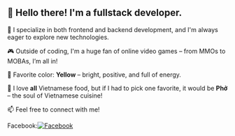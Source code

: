 ## 👋 Hello there! I'm a fullstack developer.

🎯 I specialize in both frontend and backend development, and I'm always eager to explore new technologies.

🎮 Outside of coding, I'm a huge fan of online video games – from MMOs to MOBAs, I’m all in!

💛 Favorite color: **Yellow** – bright, positive, and full of energy.

🍜 I love **all** Vietnamese food, but if I had to pick one favorite, it would be **Phở** – the soul of Vietnamese cuisine!

📫 Feel free to connect with me!

<div>
  <div style="display:flex; align-item: center">
    Facebook: <a href="https://www.facebook.com/thanhtung.bbv" target="_blank">
        <img src="https://cdn-icons-png.flaticon.com/24/733/733547.png" alt="Facebook" style="vertical-align:middle;" />
    </a>
  </div>
</div>


